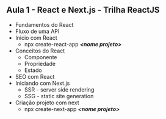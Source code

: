 ## Aula 1 - React e Next.js - Trilha ReactJS

- Fundamentos do React
- Fluxo de uma API
- Inicio com React
  - npx create-react-app **_\<nome projeto>_**
- Conceitos do React
  - Componente
  - Propriedade
  - Estado
- SEO com React
- Iniciando com Next.js
  - SSR - server side rendering
  - SSG - static site generation
- Criação projeto com next
  - npx create-next-app **_\<nome projeto>_**
